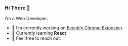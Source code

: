 ### Hi There 👋
I'm a Web Developer. 


- 🔭 I’m currently working on [Eventify Chrome Extension](https://github.com/chenmu10/eventify-wiz-extension#readme).
- 🌱 Currently learning **React**
- 💬 Feel free to reach out.


<!--
**chenmu10/chenmu10** is a ✨ _special_ ✨ repository because its `README.md` (this file) appears on your GitHub profile.

Here are some ideas to get you started:

- 🔭 I’m currently working on ...
- 🌱 I’m currently learning ...
- 👯 I’m looking to collaborate on ...
- 🤔 I’m looking for help with ...
- 💬 Ask me about ...
- 📫 How to reach me: ...
- 😄 Pronouns: ...
- ⚡ Fun fact: ...
-->

